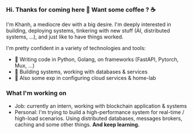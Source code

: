 ### Hi. Thanks for coming here 👋 Want some coffee ? ☕
I'm Khanh, a mediocre dev with a big desire. I'm deeply interested in building, deploying systems, tinkering with new stuff (AI, distributed systems, ...), and just like to have things worked.

I'm pretty confident in a variety of technologies and tools:
- 💬 Writing code in Python, Golang, on frameworks (FastAPI, Pytorch, Mux, ...)
- 💬 Building systems, working with databases & services
- 💬 Also some exp in configuring cloud services & home-lab

### What I'm working on
- Job: currently an intern, working with blockchain application & systems
- Personal: I'm trying to build a high-performance system for real-time / high-load scenarios. Using distributed databases, messages brokers, caching and some other things. **And keep learning.**

<!--
- 🔭 I’m currently working on ...
- 🌱 I’m currently learning ...
- 👯 I’m looking to collaborate on ...
- 🤔 I’m looking for help with ...
- 💬 Ask me about ...
- 📫 How to reach me: ...
- 😄 Pronouns: ...
- ⚡ Fun fact: ...
-->

